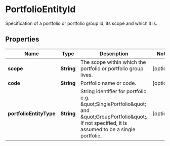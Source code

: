 

# PortfolioEntityId

Specification of a portfolio or portfolio group id, its scope and which it is.

## Properties

Name | Type | Description | Notes
------------ | ------------- | ------------- | -------------
**scope** | **String** | The scope within which the portfolio or portfolio group lives. |  [optional]
**code** | **String** | Portfolio name or code. |  [optional]
**portfolioEntityType** | **String** | String identifier for portfolio e.g. \&quot;SinglePortfolio\&quot; and \&quot;GroupPortfolio\&quot;. If not specified, it is assumed to be a single portfolio. |  [optional]



